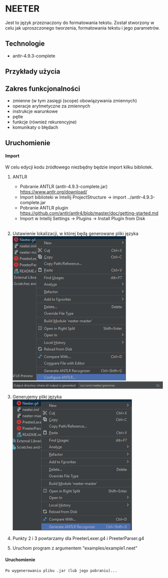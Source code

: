 # NEETER
Jest to język przeznaczony do formatowania tekstu. Został stworzony w celu jak uproszczonego tworzenia, formatowania tekstu i jego parametrów.

## Technologie
- antlr-4.9.3-complete

## Przykłady użycia

## Zakres funkcjonalności
- zmienne (w tym zasięgi (scope) obowiązywania zmiennych)
- operacje arytmetyczne za zmiennych
- instrukcje warunkowe
- pętle
- funkcje (również rekurencyjne) 
- komunikaty o błędach 

## Uruchomienie
#### Import
W celu edycji kodu żródłowego niezbędny będzie import kilku bibliotek.
1. ANTLR
    - Pobranie ANTLR (antlr-4.9.3-complete.jar) https://www.antlr.org/download/
    - Import biblioteki w Intellij ProjectStructure -> import ../antlr-4.9.3-complete.jar
    - Pobranie ANTLR plugin https://github.com/antlr/antlr4/blob/master/doc/getting-started.md
    - Import w Intellij Settings -> Plugins -> Install Plugin from Disk <br/><br/>

2. Ustawienie lokalizacji, w której będą generowane pliki języka <br/>
   ![img.png](img/antlr_configure.png)
   ![img_1.png](img/antlr_path.png)

3. Generujemy pliki języka <br/>
   ![img.png](img/antlr_generate.png)

4. Punkty 2 i 3 powtarzamy dla PreeterLexer.g4 i PreeterParser.g4

5. Uruchom program z argumentem "examples/example1.neet"

#### Uruchomienie
    Po wygenerowaniu pliku .jar (lub jego pobraniu)...
